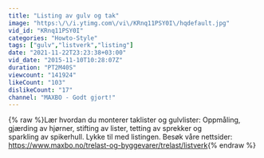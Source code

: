 ```yaml
---
title: "Listing av gulv og tak"
image: "https:\/\/i.ytimg.com\/vi\/KRnq11PSY0I\/hqdefault.jpg"
vid_id: "KRnq11PSY0I"
categories: "Howto-Style"
tags: ["gulv","listverk","listing"]
date: "2021-11-22T23:23:38+03:00"
vid_date: "2015-11-10T10:28:07Z"
duration: "PT2M40S"
viewcount: "141924"
likeCount: "103"
dislikeCount: "17"
channel: "MAXBO - Godt gjort!"
---
```

{% raw %}Lær hvordan du monterer taklister og gulvlister: Oppmåling, <br />gjærding av hjørner, stifting av lister, tetting av sprekker og <br />sparkling av spikerhull. Lykke til med listingen. Besøk våre nettsider: <a rel="nofollow" target="blank" href="https://www.maxbo.no/trelast-og-byggevarer/trelast/listverk">https://www.maxbo.no/trelast-og-byggevarer/trelast/listverk</a>{% endraw %}

